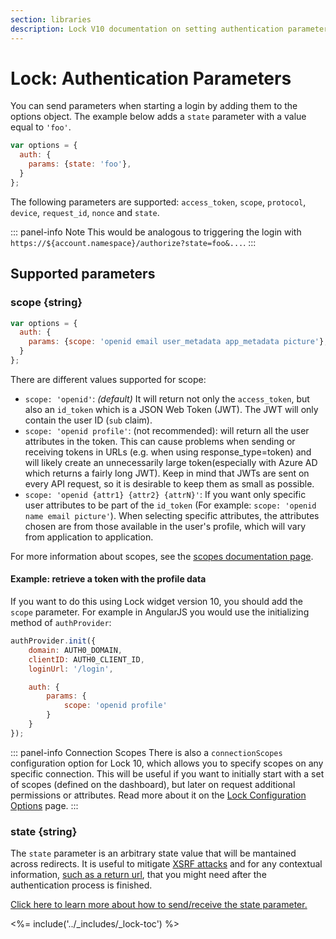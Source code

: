 ```yaml
---
section: libraries
description: Lock V10 documentation on setting authentication parameters.
---
```


# Lock: Authentication Parameters

You can send parameters when starting a login by adding them to the options object. The example below adds a `state` parameter with a value equal to `'foo'`.

```js
var options = {
  auth: {
    params: {state: 'foo'},
  }
};  
```

The following parameters are supported: `access_token`, `scope`, `protocol`, `device`, `request_id`, `nonce` and `state`.

::: panel-info Note
This would be analogous to triggering the login with `https://${account.namespace}/authorize?state=foo&...`.
:::

## Supported parameters

### scope {string}

```js
var options = {
  auth: {
    params: {scope: 'openid email user_metadata app_metadata picture'},
  }
};  
```

There are different values supported for scope:

* `scope: 'openid'`: _(default)_ It will return not only the `access_token`, but also an `id_token` which is a JSON Web Token (JWT). The JWT will only contain the user ID (`sub` claim).
* `scope: 'openid profile'`: (not recommended): will return all the user attributes in the token. This can cause problems when sending or receiving tokens in URLs (e.g. when using response_type=token) and will likely create an unnecessarily large token(especially with Azure AD which returns a fairly long JWT). Keep in mind that JWTs are sent on every API request, so it is desirable to keep them as small as possible.
* `scope: 'openid {attr1} {attr2} {attrN}'`: If you want only specific user attributes to be part of the `id_token` (For example: `scope: 'openid name email picture'`). When selecting specific attributes, the attributes chosen are from those available in the user's profile, which will vary from application to application.

For more information about scopes, see the [scopes documentation page](/scopes).

#### Example: retrieve a token with the profile data

If you want to do this using Lock widget version 10, you should add the `scope` parameter. For example in AngularJS you would use the initializing method of `authProvider`:

```js
authProvider.init({
    domain: AUTH0_DOMAIN,
    clientID: AUTH0_CLIENT_ID,
    loginUrl: '/login',

    auth: {
        params: {
            scope: 'openid profile'
        }
    }
});
```

::: panel-info Connection Scopes
There is also a `connectionScopes` configuration option for Lock 10, which allows you to specify scopes on any specific connection. This will be useful if you want to initially start with a set of scopes (defined on the dashboard), but later on request additional permissions or attributes. Read more about it on the [Lock Configuration Options](/libraries/lock/v10/customization#connectionscopes-object-) page.
:::

### state {string}

The `state` parameter is an arbitrary state value that will be mantained across redirects. It is useful to mitigate [XSRF attacks](http://en.wikipedia.org/wiki/Cross-site_request_forgery) and for any contextual information, [such as a return url](/tutorials/redirecting-users), that you might need after the authentication process is finished.

[Click here to learn more about how to send/receive the state parameter.](/protocols/oauth-state)

<%= include('../_includes/_lock-toc') %>
